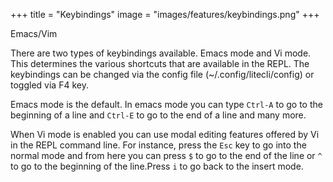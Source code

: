 +++
title = "Keybindings"
image = "images/features/keybindings.png"
+++

Emacs/Vim

<!--more-->

There are two types of keybindings available. Emacs mode and Vi mode. This determines the various shortcuts that are available in the REPL. The keybindings can be changed via the config file (~/.config/litecli/config) or toggled via F4 key.

Emacs mode is the default. In emacs mode you can type `Ctrl-A` to go to the beginning of a line and `Ctrl-E` to go to the end of a line and many more. 

When Vi mode is enabled you can use modal editing features offered by Vi in the REPL command line. For instance, press the `Esc` key to go into the normal mode and from here you can press `$` to go to the end of the line or `^` to go to the beginning of the line.Press `i` to go back to the insert mode. 
